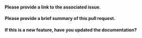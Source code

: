 #### Please provide a link to the associated issue.

#### Please provide a brief summary of this pull request.

#### If this is a new feature, have you updated the documentation?
